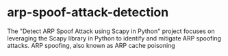 # arp-spoof-attack-detection
The "Detect ARP Spoof Attack using Scapy in Python" project focuses on leveraging the Scapy library in Python to identify and mitigate ARP spoofing attacks. ARP spoofing, also known as ARP cache poisoning

